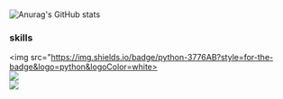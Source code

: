 ### 

<!--
**selectionlee/selectionlee** is a ✨ _special_ ✨ repository because its `README.md` (this file) appears on your GitHub profile.

Here are some ideas to get you started:

- 🔭 I’m currently working on ...
- 🌱 I’m currently learning ...
- 👯 I’m looking to collaborate on ...
- 🤔 I’m looking for help with ...
- 💬 Ask me about ...
- 📫 How to reach me: ...
- 😄 Pronouns: ...
- ⚡ Fun fact: ...
-->

![Anurag's GitHub stats](https://github-readme-stats.vercel.app/api?username=selectionlee&show_icons=true&theme=vue)

### skills 
<img src="https://img.shields.io/badge/python-3776AB?style=for-the-badge&logo=python&logoColor=white> <br>
<img src="https://img.shields.io/badge/R-276DC3?style=for-the-badge&logo=R&logoColor=white"> <br>
<img src="https://img.shields.io/badge/C-A8B9CC?style=for-the-badge&logo=C&logoColor=white"> <br>
